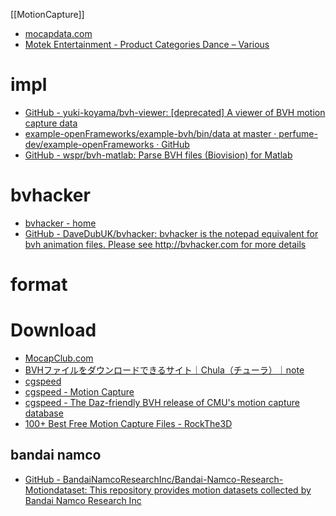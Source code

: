 [[MotionCapture]]

- [mocapdata.com](http://mocapdata.com/)
- [Motek Entertainment - Product Categories Dance – Various](http://www.motekentertainment.com/product-category/various/)

# impl

- [GitHub - yuki-koyama/bvh-viewer: [deprecated] A viewer of BVH motion capture data](https://github.com/yuki-koyama/bvh-viewer)
- [example-openFrameworks/example-bvh/bin/data at master · perfume-dev/example-openFrameworks · GitHub](https://github.com/perfume-dev/example-openFrameworks/tree/master/example-bvh/bin/data)
- [GitHub - wspr/bvh-matlab: Parse BVH files (Biovision) for Matlab](https://github.com/wspr/bvh-matlab)

# bvhacker

- [bvhacker - home](http://davedub.co.uk/bvhacker/)
- [GitHub - DaveDubUK/bvhacker: bvhacker is the notepad equivalent for bvh animation files. Please see http://bvhacker.com for more details](https://github.com/DaveDubUK/bvhacker)

# format

# Download

- [MocapClub.com](http://www.mocapclub.com/Pages/Library.htm)
- [BVHファイルをダウンロードできるサイト｜Chula（チューラ）｜note](https://note.com/chula/n/ne0f8c8f5a7ab)
- [cgspeed](https://sites.google.com/a/cgspeed.com/cgspeed/motion-capture/cmu-bvh-conversion)
- [cgspeed - Motion Capture](https://sites.google.com/a/cgspeed.com/cgspeed/motion-capture)
- [cgspeed - The Daz-friendly BVH release of CMU's motion capture database](https://sites.google.com/a/cgspeed.com/cgspeed/motion-capture/the-daz-friendly-bvh-release-of-cmus-motion-capture-database)
- [100+ Best Free Motion Capture Files - RockThe3D](http://www.rockthe3d.com/100-best-free-motion-capture-files/)

## bandai namco

- [GitHub - BandaiNamcoResearchInc/Bandai-Namco-Research-Motiondataset: This repository provides motion datasets collected by Bandai Namco Research Inc](https://github.com/BandaiNamcoResearchInc/Bandai-Namco-Research-Motiondataset)
